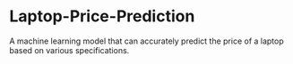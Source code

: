 # Laptop-Price-Prediction
A machine learning model that can accurately predict the price of a laptop based on various specifications.
